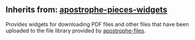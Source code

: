## Inherits from: [apostrophe-pieces-widgets](../apostrophe-pieces-widgets/README.md)
Provides widgets for downloading PDF files and other files that have been
uploaded to the file library provided by [apostrophe-files](../apostrophe-files/index.html).


